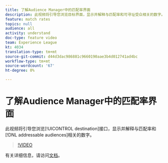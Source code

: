 ```yaml
---
title: 了解Audience Manager中的匹配率界面
description: 此视频将引导您浏览目标界面，显示并解释与匹配率和可寻址受众相关的数字。
feature: match rates
topics: null
audience: all
activity: understand
doc-type: feature video
team: Experience League
kt: 4034
translation-type: tm+mt
source-git-commit: d44d3dac986881c9660190aae3b4d012741ad4bc
workflow-type: tm+mt
source-wordcount: '67'
ht-degree: 0%

---
```



# 了解Audience Manager中的匹配率界面

此视频将引导您浏览[!UICONTROL destination]接口，显示并解释与匹配率和[!DNL addressable audiences]相关的数字。

>[!VIDEO](https://video.tv.adobe.com/v/29831/?quality=12)

有关详细信息，请访问[文档](https://docs.adobe.com/help/en/audience-manager/user-guide/features/addressable-audiences.html)。
